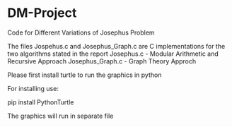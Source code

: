 # DM-Project
Code for Different Variations of Josephus Problem

The files Jospehus.c and Josephus_Graph.c are C implementations for the two algorithms stated in the report
Josephus.c - Modular Arithmetic and Recursive Approach
Josephus_Graph.c - Graph Theory Approch

Please first install turtle to run the graphics in python


For installing use:


pip install PythonTurtle


The graphics will run in separate file
